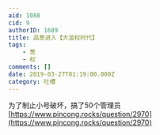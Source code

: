 ```yaml
---
aid: 1088
cid: 9
authorID: 1689
title: 品葱进入【大滥权时代】
tags:
    - 葱
    - 权
comments: []
date: 2019-03-27T01:19:00.000Z
category: 吐槽
---
```


为了制止小号破坏，搞了50个管理员  
[https://www.pincong.rocks/question/2970](https://www.pincong.rocks/question/2970)
